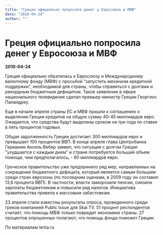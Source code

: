 ```yaml
---
title: "Греция официально попросила денег у Евросоюза и МВФ"
date: "2010-04-24"
author: ""
---
```


# Греция официально попросила денег у Евросоюза и МВФ

**2010-04-24** 

Греция официально обратилась к Евросоюзу и Международному валютному фонду (МВФ) с просьбой "запустить механизм кредитной поддержки", необходимой для страны, чтобы справиться с долгами и рекордным бюджетным дефицитом. Такое заявление в эфире национального телевидения сделал премьер-министр Греции Георгиос Папандреу.

Еще в начале апреля страны ЕС и МВФ пришли к соглашению о выделении Греции кредитов на общую сумму 40-45 миллиардов евро. Ожидается, что средства будут выделены сроком на три года по ставке в пять процентов годовых.

Общая задолженность Греции достигает 300 миллиардов евро и превышает 100 процентов ВВП. В конце апреля глава Центробанка Германии Аксель Вебер заявил, что ситуация с долгом Греции "ухудшается с каждым днем" и стране потребуется больший объем помощи, чем предполагалось, - 80 миллиардов евро.

Греческое правительство уже предприняло ряд мер, направленных на сокращение бюджетного дефицита, который является самым большим среди стран еврозоны (по последним оценкам, в 2009 году он составил 13,6 процента ВВП). В частности, власти заморозили пенсии, снизили зарплаты бюджетникам и повысили ряд налогов. Инициатива правительства привела к массовым забастовкам.

23 апреля стали известны результаты опроса, проведенного среди греков компанией Public Issue для Skai TV. 51 процент респондентов считает, что помощь МВФ только повредит экономике страны. 27 процентов опрошенных полагают, что помощь фонда поможет Греции.

По материалам lenta.ru